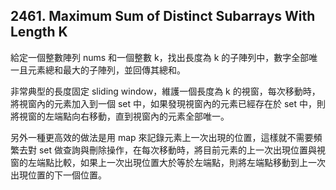 ## 2461. Maximum Sum of Distinct Subarrays With Length K

給定一個整數陣列 nums 和一個整數 k，找出長度為 k 的子陣列中，數字全部唯一且元素總和最大的子陣列，並回傳其總和。

非常典型的長度固定 sliding window，維護一個長度為 k 的視窗，每次移動時，將視窗內的元素加入到一個 set 中，如果發現視窗內的元素已經存在於 set 中，則將視窗的左端點向右移動，直到視窗內的元素全部唯一。

另外一種更高效的做法是用 map 來記錄元素上一次出現的位置，這樣就不需要頻繁去對 set 做查詢與刪除操作，在每次移動時，將目前元素的上一次出現位置與視窗的左端點比較，如果上一次出現位置大於等於左端點，則將左端點移動到上一次出現位置的下一個位置。
